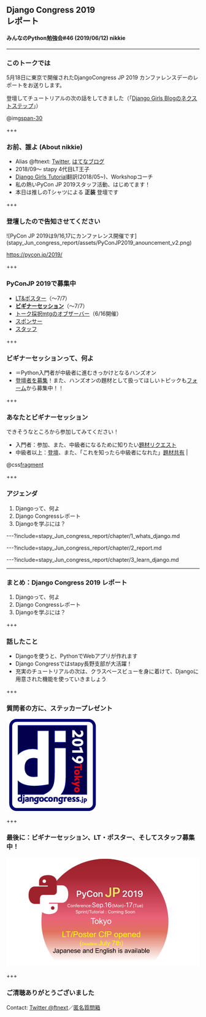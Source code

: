 ## Django Congress 2019<br>レポート
#### みんなのPython勉強会#46 (2019/06/12) nikkie

---

### このトークでは

5月18日に東京で開催されたDjangoCongress JP 2019 カンファレンスデーのレポートをお送りします。

登壇してチュートリアルの次の話をしてきました（「[Django Girls Blogのネクストステップ](https://gitpitch.com/ftnext/2019_slides/master?p=django_congress_2019_blog_next_step)」）

@img[span-30](stapy_Jun_congress_report/assets/nikkie.jpg)

+++

### お前、誰よ (About nikkie)

- Alias @ftnext: [Twitter](https://twitter.com/ftnext), [はてなブログ](http://nikkie-ftnext.hatenablog.com/)
- 2018/09〜 stapy 4代目LT王子
- [Django Girls Tutorial](https://tutorial.djangogirls.org/ja/)翻訳(2018/05~)、Workshopコーチ
- 私の熱いPyCon JP 2019スタッフ活動、はじめてます！
- 本日は推しのTシャツによる **正装** 登壇です

+++

### 登壇したので告知させてください

<span class="eighty-percent-img">
![PyCon JP 2019は9/16,17にカンファレンス開催です](stapy_Jun_congress_report/assets/PyConJP2019_anouncement_v2.png)
</span>

https://pycon.jp/2019/

+++

### PyConJP 2019で募集中

- [LT&ポスター](https://pyconjp.blogspot.com/2019/06/pycon-jp-2019-pycon-jp-2019-call-for.html)（〜7/7）
- [**ビギナーセッション**](https://pyconjp.blogspot.com/2019/06/beginner-session-cfp.html)（〜7/7）
- [トーク採択mtgのオブザーバー](https://pyconjp.blogspot.com/2019/06/2019-talk-adoption-mtg.html)（6/16開催）
- [スポンサー](https://pyconjp.blogspot.com/2019/04/sponsor-application.html)
- [スタッフ](https://pyconjp.blogspot.com/2019/03/pycon-jp-2019-staff-team.html)

+++

### ビギナーセッションって、何よ

- ＝Python入門者が中級者に進むきっかけとなるハンズオン
- [登壇者を募集](https://www.papercall.io/pyconjp2019-beginner)！また、ハンズオンの題材として扱ってほしいトピックも[フォーム](https://docs.google.com/forms/d/e/1FAIpQLSdL1fM8Q86qevqhWYDHmYDNSnxgjaVNpyeqI-gts1yMMRfD4Q/viewform)から募集中！！

+++

### あなたとビギナーセッション

できそうなところから参加してみてください！

- 入門者：参加、また、中級者になるために知りたい[題材リクエスト](https://docs.google.com/forms/d/e/1FAIpQLSdL1fM8Q86qevqhWYDHmYDNSnxgjaVNpyeqI-gts1yMMRfD4Q/viewform)
- <span>中級者以上：[登壇](https://www.papercall.io/pyconjp2019-beginner)、また、「これを知ったら中級者になれた」[題材共有](https://docs.google.com/forms/d/e/1FAIpQLSdL1fM8Q86qevqhWYDHmYDNSnxgjaVNpyeqI-gts1yMMRfD4Q/viewform)</span> |

@css[fragment](告知にお時間いただき、ありがとうございました🙇‍)

+++

### アジェンダ

1. Djangoって、何よ
2. Django Congressレポート
3. Djangoを学ぶには？

---?include=stapy_Jun_congress_report/chapter/1_whats_django.md

---?include=stapy_Jun_congress_report/chapter/2_report.md

---?include=stapy_Jun_congress_report/chapter/3_learn_django.md

---

### まとめ：Django Congress 2019 レポート

1. Djangoって、何よ
2. Django Congressレポート
3. Djangoを学ぶには？

+++

### 話したこと

- Djangoを使うと、PythonでWebアプリが作れます
- Django Congressではstapy長野支部が大活躍！
- 充実のチュートリアルの次は、クラスベースビューを身に着けて、Djangoに用意された機能を使っていきましょう

+++

### 質問者の方に、ステッカープレゼント

![DjangoCongress JP 2019ステッカー](stapy_Jun_congress_report/assets/djangocongress_logo2019.png)

+++

### 最後に：ビギナーセッション、LT・ポスター、そしてスタッフ募集中！

![](stapy_Jun_congress_report/assets/PyConJP2019_anouncement_v2.png)

+++

### ご清聴ありがとうございました
Contact: [Twitter @ftnext](https://twitter.com/ftnext)／[匿名質問箱](https://peing.net/ja/ftnext)
